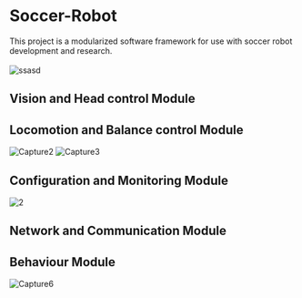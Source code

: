 # Soccer-Robot
 This project is a modularized software framework for use with soccer robot development and research. 
 </br></br>
![ssasd](https://user-images.githubusercontent.com/6237268/158459267-2e00c157-d1b5-4d5d-92b7-8bded3d0c28d.PNG)
## Vision and Head control Module
## Locomotion and Balance control Module
![Capture2](https://user-images.githubusercontent.com/6237268/158459633-888b843f-d9c3-416b-bc16-7e2afb0abc4e.PNG)
![Capture3](https://user-images.githubusercontent.com/6237268/158459649-a77866aa-7b10-4d13-86fa-01e5f27a6e58.PNG)
## Configuration and Monitoring Module
![2](https://user-images.githubusercontent.com/6237268/158462108-0ecf67b9-7e59-4f31-97f8-2f29e31cfd63.png)
## Network and Communication Module
## Behaviour Module
![Capture6](https://user-images.githubusercontent.com/6237268/158462129-3b655375-fea6-44f9-b415-b3dbcad165f8.PNG)
